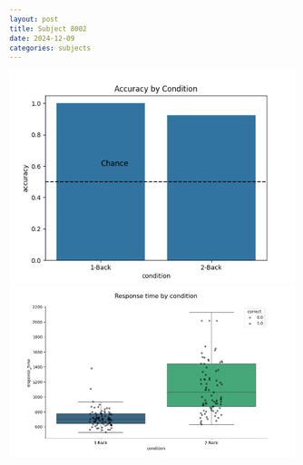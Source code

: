 ```yaml
---
layout: post
title: Subject 8002
date: 2024-12-09
categories: subjects
---
```


![](data/8002/run-24/8002_ATS_acc.png)
![](data/8002/run-24/8002_ATS_rt.png)
